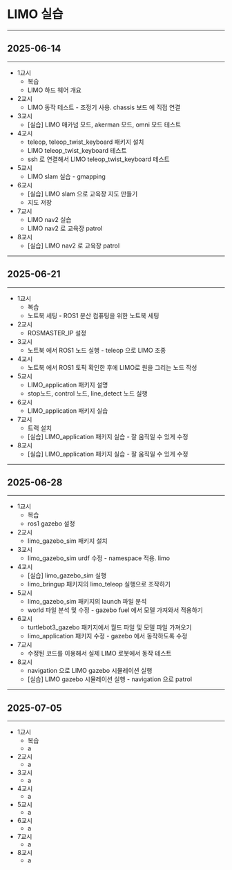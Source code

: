 # LIMO 실습

---

## 2025-06-14

---

- 1교시
  - 복습
  - LIMO 하드 웨어 개요
- 2교시
  - LIMO 동작 테스트 - 조정기 사용. chassis 보드 에 직접 연결
- 3교시
  - [실습] LIMO 매카넘 모드, akerman 모드, omni 모드 테스트
- 4교시
  - teleop, teleop_twist_keyboard 패키지 설치
  - LIMO teleop_twist_keyboard 테스트
  - ssh 로 연결해서 LIMO teleop_twist_keyboard 테스트
- 5교시
  - LIMO slam 실습 - gmapping
- 6교시
  - [실습] LIMO slam 으로 교육장 지도 만들기
  - 지도 저장
- 7교시
  - LIMO nav2 실습
  - LIMO nav2 로 교육장 patrol
- 8교시
  - [실습] LIMO nav2 로 교육장 patrol

---

## 2025-06-21

---

- 1교시
  - 복습
  - 노트북 세팅 - ROS1 분산 컴퓨팅을 위한 노트북 세팅
- 2교시
  - ROSMASTER_IP 설정
- 3교시
  - 노트북 에서 ROS1 노드 실행 - teleop 으로 LIMO 조종
- 4교시
  - 노트북 에서 ROS1 토픽 확인한 후에 LIMO로 원을 그리는 노드 작성
- 5교시
  - LIMO_application 패키지 설명
  - stop노드, control 노드, line_detect 노드 실행
- 6교시
  - LIMO_application 패키지 실습
- 7교시
  - 트랙 설치
  - [실습] LIMO_application 패키지 실습 - 잘 움직일 수 있게 수정
- 8교시
  - [실습] LIMO_application 패키지 실습 - 잘 움직일 수 있게 수정

---

## 2025-06-28

---

- 1교시
  - 복습
  - ros1 gazebo 설정
- 2교시
  - limo_gazebo_sim 패키지 설치
- 3교시
  - limo_gazebo_sim urdf 수정 - namespace 적용. limo
- 4교시
  - [실습] limo_gazebo_sim 실행
  - limo_bringup 패키지의 limo_teleop 실행으로 조작하기
- 5교시
  - limo_gazebo_sim 패키지의 launch 파일 분석
  - world 파일 분석 및 수정 - gazebo fuel 에서 모델 가져와서 적용하기
- 6교시
  - turtlebot3_gazebo 패키지에서 월드 파일 및 모델 파일 가져오기
  - limo_application 패키지 수정 - gazebo 에서 동작하도록 수정
- 7교시
  - 수정된 코드를 이용해서 실제 LIMO 로봇에서 동작 테스트
- 8교시
  - navigation 으로 LIMO gazebo 시뮬레이션 실행
  - [실습] LIMO gazebo 시뮬레이션 실행 - navigation 으로 patrol

---

## 2025-07-05

---

- 1교시
  - 복습
  - a
- 2교시
  - a
- 3교시
  - a
- 4교시
  - a
- 5교시
  - a
- 6교시
  - a
- 7교시
  - a
- 8교시
  - a
